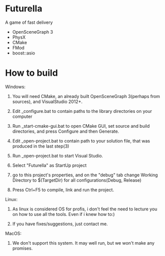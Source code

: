 Futurella
=========

A game of fast delivery

- OpenSceneGraph 3
- PhysX
- CMake
- FMod
- boost::asio


How to build
==========

Windows:

1. You will need CMake, an already built OpenSceneGraph 3(perhaps from sources), and VisualStudio 2012+.

2. Edit _configure.bat to contain paths to the library directories on your computer

3. Run _start-cmake-gui.bat to open CMake GUI, set source and build directories, and press Configure and then Generate.

4. Edit _open-project.bat to contain path to your solution file, that was produced in the last step(3)

5. Run _open-project.bat to start Visual Studio.

6. Select "Futurella" as StartUp project

7. go to this project's properties, and on the "debug" tab change Working Directory to $(TargetDir) for all configurations(Debug, Release)

8. Press Ctrl+F5 to compile, link and run the project.



Linux:

1. As linux is considered OS for profis, i don't feel the need to lecture you on how to use all the tools. Even if i knew how to:)

2. If you have fixes/suggestions, just contact me.



MacOS:

1. We don't support this system. It may well run, but we won't make any promises.
